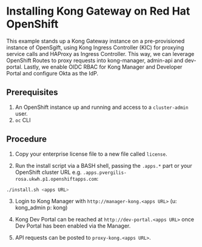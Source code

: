 Installing Kong Gateway on Red Hat OpenShift
===========================================================

This example stands up a Kong Gateway instance on a pre-provisioned instance of OpenSgift, using Kong Ingress Controller (KIC) for proxying service calls and HAProxy as Ingress Controller.  This way, we can leverage OpenShift Routes to proxy requests into kong-manager, admin-api and dev-portal.  Lastly, we enable OIDC RBAC for Kong Manager and Developer Portal and configure Okta as the IdP.

## Prerequisites
1. An OpenShift instance up and running and access to a `cluster-admin` user.
3. `oc` CLI

## Procedure

1. Copy your enterprise license file to a new file called `license`.

2. Run the install script via a BASH shell, passing the `.apps.*` part or your OpenShift cluster URL e.g. `.apps.pvergilis-rosa.ukwh.p1.openshiftapps.com`:

```bash
./install.sh <apps URL>
```

3. Login to Kong Manager with `http://manager-kong.<apps URL>` (u: kong_admin p: kong)

4. Kong Dev Portal can be reached at `http://dev-portal.<apps URL>` once Dev Portal has been enabled via the Manager.

5. API requests can be posted to `proxy-kong.<apps URL>`.